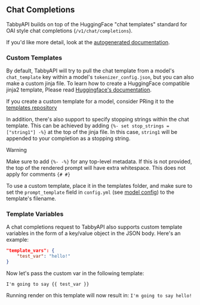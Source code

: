 ## Chat Completions
TabbyAPI builds on top of the HuggingFace "chat templates" standard for OAI style chat completions (`/v1/chat/completions`).

If you'd like more detail, look at the [autogenerated documentation](https://theroyallab.github.io/tabbyAPI/#operation/chat_completion_request_v1_chat_completions_post).

### Custom Templates
By default, TabbyAPI will try to pull the chat template from a model's `chat_template` key within  a model's `tokenizer_config.json`, but you can also make a custom jinja file. To learn how to create a HuggingFace compatible jinja2 template, Please read [Huggingface's documentation](https://huggingface.co/docs/transformers/main/chat_templating).

If you create a custom template for a model, consider PRing it to the [templates repository](https://github.com/theroyallab/llm-prompt-templates)

In addition, there's also support to specify stopping strings within the chat template. This can be achieved by adding `{%- set stop_strings = ["string1"] -%}` at the top of the jinja file. In this case, `string1` will be appended to your completion as a stopping string.

> [!WARNING]
> Make sure to add `{%- -%}` for any top-level metadata. If this is not provided, the top of the rendered prompt will have extra whitespace. This does not apply for comments `{# #}`

To use a custom template, place it in the templates folder, and make sure to set the `prompt_template` field in `config.yml` (see [model config](https://github.com/theroyallab/tabbyAPI/wiki/2.-Server-options#model-options)) to the template's filename.

### Template Variables
A chat completions request to TabbyAPI also supports custom template variables in the form of a key/value object in the JSON body. Here's an example:
```json
"template_vars": {
    "test_var": "hello!"
}
```

Now let's pass the custom var in the following template:
```jinja2
I'm going to say {{ test_var }}
```

Running render on this template will now result in: `I'm going to say hello!`
